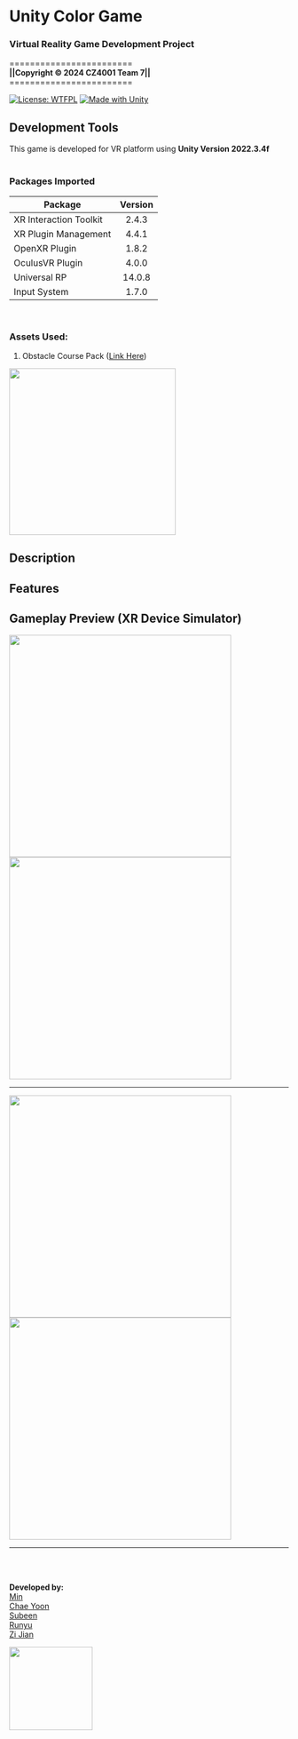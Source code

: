 # Unity Color Game

### Virtual Reality Game Development Project <br>
========================<br>
<b>||Copyright © 2024 CZ4001 Team 7||</b><br>
========================<br>

[![License: WTFPL](https://img.shields.io/badge/License-WTFPL-brightgreen.svg?style=for-the-badge)](http://www.wtfpl.net/about/)<t>
[![Made with Unity](https://img.shields.io/badge/Made%20with-Unity-57b9d3.svg?style=for-the-badge&logo=unity)](https://unity3d.com)


## Development Tools
This game is developed for VR platform using <b>Unity Version 2022.3.4f</b>
<br><br>
### Packages Imported
| Package                 | Version       | 
| ----------------------- |:-------------:| 
| XR Interaction Toolkit  | 2.4.3         | 
| XR Plugin Management    | 4.4.1         | 
| OpenXR Plugin           | 1.8.2         | 
| OculusVR Plugin         | 4.0.0         | 
| Universal RP            | 14.0.8        | 
| Input System            | 1.7.0         |
<br>

### Assets Used:
1. Obstacle Course Pack ([Link Here](https://assetstore.unity.com/packages/templates/packs/obstacle-course-pack-178169))
<img src="https://github.com/kk-min/unity-color-game/assets/92379986/69e4ab15-9905-487d-8990-bf2e17d07b53" width="300"/>


## Description

## Features



## <b>Gameplay Preview (XR Device Simulator)</b><br>
<img src="https://github.com/kk-min/unity-color-game/assets/92379986/61993c41-4e23-4bb8-b7d6-5c4f3dace962" width="400"/>
<img src="https://github.com/kk-min/unity-color-game/assets/92379986/5da784ef-bbfe-4ee1-8451-eff5b8346622" width="400"/>

------
<img src="https://github.com/kk-min/unity-color-game/assets/92379986/d68fe5a4-c3f3-482b-bea1-dfd76cf6c575" width="400"/>
<img src="https://github.com/kk-min/unity-color-game/assets/92379986/00521427-e028-4780-8b63-2416133776c9" width="400"/>

---------

<br><br>

<b>Developed by:</b>
<br>
[Min](https://github.com/mink0003)<br>
[Chae Yoon](https://github.com/kathy060415)<br>
[Subeen](https://github.com/subeen832715)<br>
[Runyu](https://github.com/runyu1413)<br>
[Zi Jian](https://github.com/zijian99)<br>

<img src="https://github.com/kk-min/unity-color-game/assets/92379986/4fa3e417-3626-4b5f-8ad1-17868a0aef30" width="150"/>
